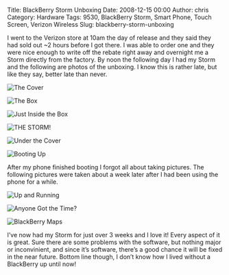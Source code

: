Title: BlackBerry Storm Unboxing
Date: 2008-12-15 00:00
Author: chris
Category: Hardware
Tags: 9530, BlackBerry Storm, Smart Phone, Touch Screen, Verizon Wireless
Slug: blackberry-storm-unboxing

I went to the Verizon store at 10am the day of release and they said
they had sold out \~2 hours before I got there. I was able to order one
and they were nice enough to write off the rebate right away and
overnight me a Storm directly from the factory. By noon the following
day I had my Storm and the following are photos of the unboxing. I know
this is rather late, but like they say, better late than never.

<!--more-->

![The
Cover](https://lh6.googleusercontent.com/\_7VR99N\_W06c/TZTcY9mmVLI/AAAAAAAAAUY/O2l-KwZly0A/s800/3082177661\_7f75a8533d\_b.jpg)  
<!-- more -->

![The
Box](https://lh4.googleusercontent.com/\_7VR99N\_W06c/TZTcZc6WKiI/AAAAAAAAAUg/ZoAQ4iSZfwg/s800/3082177581\_621c551bbf\_b.jpg)

![Just Inside the
Box](https://lh5.googleusercontent.com/\_7VR99N\_W06c/TZTcX\_np19I/AAAAAAAAAUU/u65XORPP5Ig/s800/3082177521\_bb1bbb3178\_b.jpg)

![THE
STORM!](https://lh4.googleusercontent.com/\_7VR99N\_W06c/TZTcXPqvePI/AAAAAAAAAUQ/A69YNeN\_jp0/s800/3082177481\_a7e375d291\_b.jpg)

![Under the
Cover](https://lh4.googleusercontent.com/\_7VR99N\_W06c/TZTjFGPbPNI/AAAAAAAAAUw/jcsnpXFSh5E/s800/3082177413\_dba84ebc24\_b.jpg)

![Booting
Up](https://lh3.googleusercontent.com/\_7VR99N\_W06c/TZTcZG8qPoI/AAAAAAAAAUc/sEgNxlKikNs/s800/3083014834\_42e2a1e2c0\_b.jpg)

After my phone finished booting I forgot all about taking pictures. The
following pictures were taken about a week later after I had been using
the phone for a while.

![Up and
Running](https://lh5.googleusercontent.com/\_7VR99N\_W06c/TZTcWF\_UO7I/AAAAAAAAAUI/peX9zkJHoHU/s800/3082177327\_6c7784c569\_b.jpg)

![Anyone Got the
Time?](https://lh5.googleusercontent.com/\_7VR99N\_W06c/TZTcV4ThbiI/AAAAAAAAAUE/VF\_303cCiaY/s800/3082177273\_7a3fb5592c\_b.jpg)

![BlackBerry
Maps](https://lh6.googleusercontent.com/\_7VR99N\_W06c/TZTcWVsEFkI/AAAAAAAAAUM/LOinCB-vFTQ/s800/3082177233\_62e712f3a8\_b.jpg)

I’ve now had my Storm for just over 3 weeks and I love it! Every aspect
of it is great. Sure there are some problems with the software, but
nothing major or inconvinient, and since it’s software, there’s a good
chance it will be fixed in the near future. Bottom line though, I don’t
know how I lived without a BlackBerry up until now!
